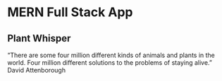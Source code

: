 # MERN Full Stack App

## Plant Whisper

“There are some four million different kinds of animals and plants in the world. Four million different solutions to the problems of staying alive.”
David Attenborough